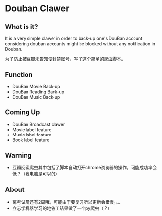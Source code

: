 # Douban Clawer


## What is it?

It is a very simple clawer in order to back-up one's DouBan account considering douban accounts might be blocked without any notification in Douban.

为了防止被豆瓣未告知便封禁账号，写了这个简单的爬虫脚本。


## Function

* DouBan Movie Back-up
* DouBan Reading Back-up
* DouBan Music Back-up

## Coming Up

* DouBan Broadcast clawer
* Movie label feature
* Music label feature
* Book label feature

## Warning

* 豆瓣阅读爬虫其中包括了脚本自动打开chrome浏览器的操作，可能成功率会低？（我电脑是可以的）

## About

* 离考试周还有2周哦，可能由于要复习所以更新会很慢。。。
* 立志学机器学习的地铁工结果做了一个py爬虫（？）

